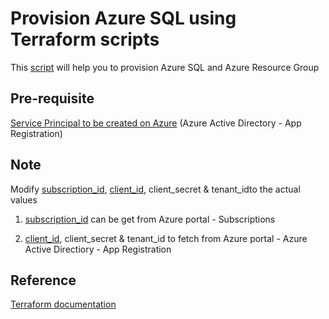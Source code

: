 # Provision Azure SQL using Terraform scripts
This [script](https://github.com/nidhisht/Terraform/blob/master/Demo/Module2/Main.tf) will help you to provision Azure SQL and Azure Resource Group

## Pre-requisite
[Service Principal to be created on Azure](https://www.youtube.com/watch?v=IHHIXf39Igo&list=PLD7svyKaquTlE9dErhMazFhWbSSCfMP_4&index=8) (Azure Active Directory - App Registration)

## Note
Modify [subscription_id](https://github.com/nidhisht/Terraform/blob/9f100f72a3e0867503d8d3396ea056fcb9a18454/Demo/Module2/Main.tf#L5), [client_id](https://github.com/nidhisht/Terraform/blob/9f100f72a3e0867503d8d3396ea056fcb9a18454/Demo/Module2/Main.tf#L6), client_secret & tenant_idto the actual values

1. [subscription_id](https://github.com/nidhisht/Terraform/blob/9f100f72a3e0867503d8d3396ea056fcb9a18454/Demo/Module2/Main.tf#L5) can be get from Azure portal - Subscriptions

2. [client_id](https://github.com/nidhisht/Terraform/blob/9f100f72a3e0867503d8d3396ea056fcb9a18454/Demo/Module2/Main.tf#L6), client_secret & tenant_id to fetch from Azure portal - Azure Active Directiory - App Registration

## Reference
[Terraform documentation](https://www.terraform.io/docs/providers/azurerm/r/sql_database.html)
